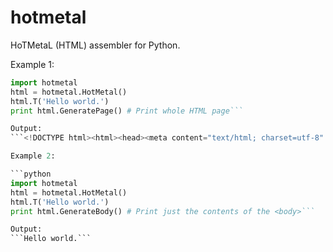 hotmetal
========

HoTMetaL (HTML) assembler for Python.

Example 1:

```python
import hotmetal
html = hotmetal.HotMetal()
html.T('Hello world.')
print html.GeneratePage() # Print whole HTML page```

Output:
```<!DOCTYPE html><html><head><meta content="text/html; charset=utf-8" http-equiv="Content-Type"></head><body>Hello world.</body></html>```

Example 2:

```python
import hotmetal
html = hotmetal.HotMetal()
html.T('Hello world.')
print html.GenerateBody() # Print just the contents of the <body>```

Output:
```Hello world.```
